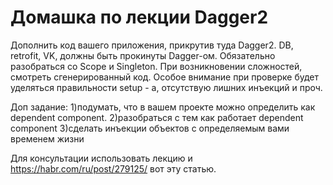 # Домашка по лекции Dagger2

Дополнить код вашего приложения, прикрутив туда Dagger2.
DB, retrofit, VK, должны быть прокинуты Dagger-ом.
Обязательно разобраться со Scope и Singleton.
При возникновении сложностей, смотреть сгенерированный код.
Особое внимание при проверке будет уделяться правильности setup - а, отсутствую лишних инъекций и проч.

Доп задание: 
1)подумать, что в вашем проекте можно определить как dependent component.
2)разобраться с тем как работает dependent component
3)сделать инъекции объектов с определяемым вами временем жизни

Для консультации использовать лекцию и 
https://habr.com/ru/post/279125/ 
вот эту статью.